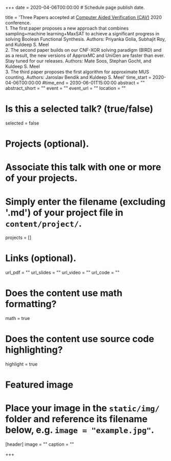 +++
date = 2020-04-06T00:00:00  # Schedule page publish date.

title = 'Three Papers accepted at <a href="https://www.facebook.com/groups/cavconference/?fref=mentions">Computer Aided Verification (CAV)</a> 2020 conference.<br>1. The first paper proposes a new approach that combines sampling+machine learning+MaxSAT to achieve a significant progress in solving Boolean Functional Synthesis. Authors: Priyanka Golia, Subhajit Roy, and Kuldeep S. Meel<br>2. The second paper builds on our CNF-XOR solving paradigm (BIRD) and as a result, the new versions of ApproxMC and UniGen are faster than ever. Stay tuned for our releases. Authors: Mate Soos, Stephan Gocht, and Kuldeep S. Meel<br>3. The third paper proposes the first algorithm for approximate MUS counting. Authors: Jaroslav Bendik and Kuldeep S. Meel'
time_start = 2020-04-06T00:00:00
#time_end = 2030-06-01T15:00:00
abstract = ""
abstract_short = ""
event = ""
event_url = ""
location = ""

# Is this a selected talk? (true/false)
selected = false

# Projects (optional).
#   Associate this talk with one or more of your projects.
#   Simply enter the filename (excluding '.md') of your project file in `content/project/`.
projects = []

# Links (optional).
url_pdf = ""
url_slides = ""
url_video = ""
url_code = ""

# Does the content use math formatting?
math = true

# Does the content use source code highlighting?
highlight = true

# Featured image
# Place your image in the `static/img/` folder and reference its filename below, e.g. `image = "example.jpg"`.
[header]
image = ""
caption = ""

+++
